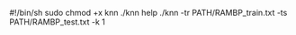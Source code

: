 #!/bin/sh
sudo chmod +x knn
./knn help
./knn -tr PATH/RAMBP_train.txt  -ts  PATH/RAMBP_test.txt  -k 1
